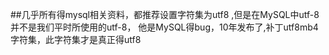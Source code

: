 ##几乎所有得mysql相关资料，都推荐设置字符集为utf8 ,但是在MySQL中utf-8并不是我们平时所使用的utf-8，  他是MySQL得bug，10年发布了,补丁utf8mb4字符集，此字符集才是真正得utf8